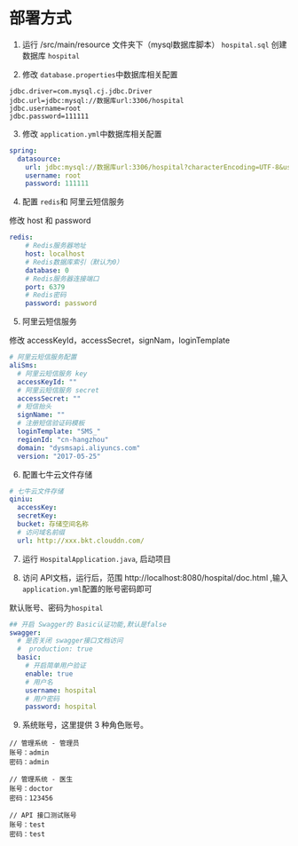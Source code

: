 # 部署方式

1. 运行 /src/main/resource 文件夹下（mysql数据库脚本） `hospital.sql` 创建数据库 `hospital`

2. 修改 `database.properties`中数据库相关配置

```properties
jdbc.driver=com.mysql.cj.jdbc.Driver
jdbc.url=jdbc:mysql://数据库url:3306/hospital
jdbc.username=root
jdbc.password=111111
```

3. 修改 `application.yml`中数据库相关配置

```yaml
spring:
  datasource:
    url: jdbc:mysql://数据库url:3306/hospital?characterEncoding=UTF-8&useSSL=false&useUnicode=true&serverTimezone=UTC
    username: root
    password: 111111
```

4. 配置 `redis`和 阿里云短信服务 

修改 host 和 password

```yaml
redis:
    # Redis服务器地址
    host: localhost
    # Redis数据库索引（默认为0）
    database: 0
    # Redis服务器连接端口
    port: 6379
    # Redis密码
    password: password
```

5. 阿里云短信服务

修改 accessKeyId，accessSecret，signNam，loginTemplate

```yaml
# 阿里云短信服务配置
aliSms:
  # 阿里云短信服务 key
  accessKeyId: ""
  # 阿里云短信服务 secret
  accessSecret: ""
  # 短信抬头
  signName: ""
  # 注册短信验证码模板
  loginTemplate: "SMS_"
  regionId: "cn-hangzhou"
  domain: "dysmsapi.aliyuncs.com"
  version: "2017-05-25"
```

6. 配置七牛云文件存储

```yaml
# 七牛云文件存储
qiniu:
  accessKey: 
  secretKey: 
  bucket: 存储空间名称
  # 访问域名前缀  
  url: http://xxx.bkt.clouddn.com/
```

7. 运行 `HospitalApplication.java`, 启动项目

8. 访问 API文档，运行后，范围 http://localhost:8080/hospital/doc.html ,输入`application.yml`配置的账号密码即可

默认账号、密码为`hospital`

```yaml
## 开启 Swagger的 Basic认证功能,默认是false
swagger:
  # 是否关闭 swagger接口文档访问
  #  production: true
  basic:
    # 开启简单用户验证
    enable: true
    # 用户名
    username: hospital
    # 用户密码
    password: hospital
```

9. 系统账号，这里提供 3 种角色账号。

```
// 管理系统 - 管理员
账号：admin
密码：admin

// 管理系统 - 医生
账号：doctor
密码：123456

// API 接口测试账号
账号：test
密码：test
```
